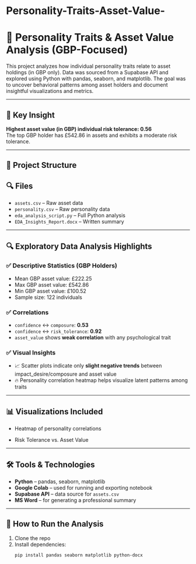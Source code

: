 # Personality-Traits-Asset-Value-
# 💼 Personality Traits & Asset Value Analysis (GBP-Focused)

This project analyzes how individual personality traits relate to asset holdings (in GBP only). Data was sourced from a Supabase API and explored using Python with pandas, seaborn, and matplotlib. The goal was to uncover behavioral patterns among asset holders and document insightful visualizations and metrics.

---

## 🧠 Key Insight

**Highest asset value (in GBP) individual risk tolerance: 0.56**  
The top GBP holder has £542.86 in assets and exhibits a moderate risk tolerance.

---

## 📁 Project Structure
## 🔍 Files
- `assets.csv` – Raw asset data
- `personality.csv` – Raw personality data
- `eda_analysis_script.py` – Full Python analysis
- `EDA_Insights_Report.docx` – Written summary


---

## 🔍 Exploratory Data Analysis Highlights

### ✅ Descriptive Statistics (GBP Holders)
- Mean GBP asset value: £222.25
- Max GBP asset value: £542.86
- Min GBP asset value: £100.52
- Sample size: 122 individuals

### ✅ Correlations
- `confidence` ↔ `composure`: **0.53**
- `confidence` ↔ `risk_tolerance`: **0.92**
- `asset_value` shows **weak correlation** with any psychological trait

### ✅ Visual Insights
- 📈 Scatter plots indicate only **slight negative trends** between impact_desire/composure and asset value
- 🔥 Personality correlation heatmap helps visualize latent patterns among traits

---

## 📊 Visualizations Included
- Heatmap of personality correlations

- Risk Tolerance vs. Asset Value

---

## 🛠 Tools & Technologies

- **Python** – pandas, seaborn, matplotlib
- **Google Colab** – used for running and exporting notebook
- **Supabase API** – data source for `assets.csv`
- **MS Word** – for generating a professional summary

---

## 🚀 How to Run the Analysis

1. Clone the repo
2. Install dependencies:
   ```bash
   pip install pandas seaborn matplotlib python-docx

